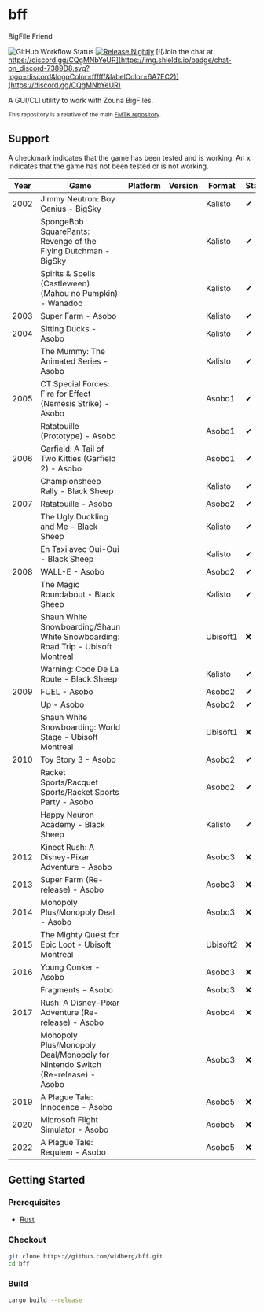 # bff

BigFile Friend

![GitHub Workflow Status](https://img.shields.io/github/actions/workflow/status/widberg/bff/build.yml)
[![Release Nightly](https://img.shields.io/badge/release-nightly-5e025f?labelColor=301934)](https://nightly.link/widberg/bff/workflows/build/master)
[![Join the chat at https://discord.gg/CQgMNbYeUR](https://img.shields.io/badge/chat-on_discord-7389D8.svg?logo=discord&logoColor=ffffff&labelColor=6A7EC2)](https://discord.gg/CQgMNbYeUR)

A GUI/CLI utility to work with Zouna BigFiles.

<sup>This repository is a relative of the main [FMTK repository](https://github.com/widberg/fmtk).</sup>

## Support

A checkmark indicates that the game has been tested and is working. An x indicates that the game has not been tested or is not working.

| Year | Game                                                                            | Platform | Version | Format   | Status |
|------|---------------------------------------------------------------------------------|----------|---------|----------|--------|
| 2002 | Jimmy Neutron: Boy Genius - BigSky                                              |          |         | Kalisto  | ✔      |
|      | SpongeBob SquarePants: Revenge of the Flying Dutchman - BigSky                  |          |         | Kalisto  | ✔      |
|      | Spirits & Spells (Castleween) (Mahou no Pumpkin) - Wanadoo                      |          |         | Kalisto  | ✔      |
| 2003 | Super Farm - Asobo                                                              |          |         | Kalisto  | ✔      |
| 2004 | Sitting Ducks - Asobo                                                           |          |         | Kalisto  | ✔      |
|      | The Mummy: The Animated Series - Asobo                                          |          |         | Kalisto  | ✔      |
| 2005 | CT Special Forces: Fire for Effect (Nemesis Strike) - Asobo                     |          |         | Asobo1   | ✔      |
|      | Ratatouille (Prototype) - Asobo                                                 |          |         | Asobo1   | ✔      |
| 2006 | Garfield: A Tail of Two Kitties (Garfield 2) - Asobo                            |          |         | Asobo1   | ✔      |
|      | Championsheep Rally - Black Sheep                                               |          |         | Kalisto  | ✔      |
| 2007 | Ratatouille - Asobo                                                             |          |         | Asobo2   | ✔      |
|      | The Ugly Duckling and Me - Black Sheep                                          |          |         | Kalisto  | ✔      |
|      | En Taxi avec Oui-Oui - Black Sheep                                              |          |         | Kalisto  | ✔      |
| 2008 | WALL-E - Asobo                                                                  |          |         | Asobo2   | ✔      |
|      | The Magic Roundabout - Black Sheep                                              |          |         | Kalisto  | ✔      |
|      | Shaun White Snowboarding/Shaun White Snowboarding: Road Trip - Ubisoft Montreal |          |         | Ubisoft1 | ❌      |
|      | Warning: Code De La Route - Black Sheep                                         |          |         | Kalisto  | ✔      |
| 2009 | FUEL - Asobo                                                                    |          |         | Asobo2   | ✔      |
|      | Up - Asobo                                                                      |          |         | Asobo2   | ✔      |
|      | Shaun White Snowboarding: World Stage - Ubisoft Montreal                        |          |         | Ubisoft1 | ❌      |
| 2010 | Toy Story 3 - Asobo                                                             |          |         | Asobo2   | ✔      |
|      | Racket Sports/Racquet Sports/Racket Sports Party - Asobo                        |          |         | Asobo2   | ✔      |
|      | Happy Neuron Academy - Black Sheep                                              |          |         | Kalisto  | ✔      |
| 2012 | Kinect Rush: A Disney-Pixar Adventure - Asobo                                   |          |         | Asobo3   | ❌      |
| 2013 | Super Farm (Re-release) - Asobo                                                 |          |         | Asobo3   | ❌      |
| 2014 | Monopoly Plus/Monopoly Deal - Asobo                                             |          |         | Asobo3   | ❌      |
| 2015 | The Mighty Quest for Epic Loot - Ubisoft Montreal                               |          |         | Ubisoft2 | ❌      |
| 2016 | Young Conker - Asobo                                                            |          |         | Asobo3   | ❌      |
|      | Fragments - Asobo                                                               |          |         | Asobo3   | ❌      |
| 2017 | Rush: A Disney-Pixar Adventure (Re-release) - Asobo                             |          |         | Asobo4   | ❌      |
|      | Monopoly Plus/Monopoly Deal/Monopoly for Nintendo Switch (Re-release) - Asobo   |          |         | Asobo3   | ❌      |
| 2019 | A Plague Tale: Innocence - Asobo                                                |          |         | Asobo5   | ❌      |
| 2020 | Microsoft Flight Simulator - Asobo                                              |          |         | Asobo5   | ❌      |
| 2022 | A Plague Tale: Requiem - Asobo                                                  |          |         | Asobo5   | ❌      |

## Getting Started

### Prerequisites

* [Rust](https://www.rust-lang.org/)

### Checkout

```sh
git clone https://github.com/widberg/bff.git
cd bff
```

### Build

```sh
cargo build --release
```
